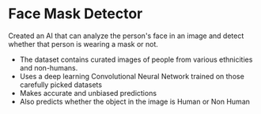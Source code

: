 # Face Mask Detector

Created an AI that can analyze the person's face in an image and detect whether that person is wearing a mask or not. 
* The dataset contains curated images of people from various ethnicities and non-humans. 
* Uses a deep learning Convolutional Neural Network trained on those carefully picked datasets 
* Makes accurate and unbiased predictions
* Also predicts whether the object in the image is Human or Non Human

